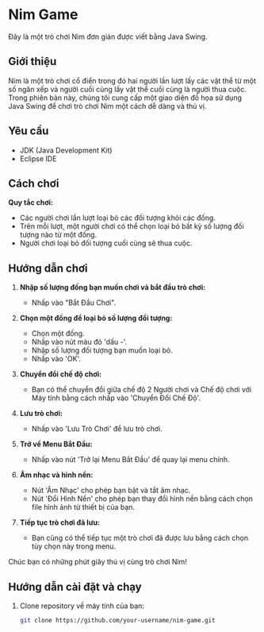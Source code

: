 # Nim Game

Đây là một trò chơi Nim đơn giản được viết bằng Java Swing.

## Giới thiệu

Nim là một trò chơi cổ điển trong đó hai người lần lượt lấy các vật thể từ một số ngăn xếp và người cuối cùng lấy vật thể cuối cùng là người thua cuộc. Trong phiên bản này, chúng tôi cung cấp một giao diện đồ họa sử dụng Java Swing để chơi trò chơi Nim một cách dễ dàng và thú vị.

## Yêu cầu

- JDK (Java Development Kit)
- Eclipse IDE

## Cách chơi
**Quy tắc chơi:**
   - Các người chơi lần lượt loại bỏ các đối tượng khỏi các đống.
   - Trên mỗi lượt, một người chơi có thể chọn loại bỏ bất kỳ số lượng đối tượng nào từ một đống.
   - Người chơi loại bỏ đối tượng cuối cùng sẽ thua cuộc.
## Hướng dẫn chơi

1. **Nhập số lượng đống bạn muốn chơi và bắt đầu trò chơi:**
   - Nhấp vào "Bắt Đầu Chơi".

2. **Chọn một đống để loại bỏ số lượng đối tượng:**
   - Chọn một đống.
   - Nhấp vào nút màu đỏ 'dấu -'.
   - Nhập số lượng đối tượng bạn muốn loại bỏ.
   - Nhấp vào 'OK'.

3. **Chuyển đổi chế độ chơi:**
   - Bạn có thể chuyển đổi giữa chế độ 2 Người chơi và Chế độ chơi với Máy tính bằng cách nhấp vào 'Chuyển Đổi Chế Độ'.

4. **Lưu trò chơi:**
   - Nhấp vào 'Lưu Trò Chơi' để lưu trò chơi.

5. **Trở về Menu Bắt Đầu:**
   - Nhấp vào nút 'Trở lại Menu Bắt Đầu' để quay lại menu chính.

6. **Âm nhạc và hình nền:**
   - Nút 'Âm Nhạc' cho phép bạn bật và tắt âm nhạc.
   - Nút 'Đổi Hình Nền' cho phép bạn thay đổi hình nền bằng cách chọn file hình ảnh từ thiết bị của bạn.

7. **Tiếp tục trò chơi đã lưu:**
   - Bạn cũng có thể tiếp tục một trò chơi đã được lưu bằng cách chọn tùy chọn này trong menu.

Chúc bạn có những phút giây thú vị cùng trò chơi Nim!


## Hướng dẫn cài đặt và chạy

1. Clone repository về máy tính của bạn:

   ```bash
   git clone https://github.com/your-username/nim-game.git
